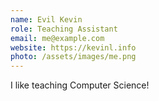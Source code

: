 ```yaml
---
name: Evil Kevin
role: Teaching Assistant
email: me@example.com
website: https://kevinl.info
photo: /assets/images/me.png
---
```


I like teaching Computer Science!
